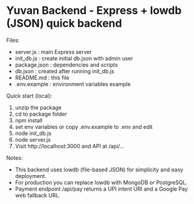 
Yuvan Backend - Express + lowdb (JSON) quick backend
=================================================

Files:
- server.js         : main Express server
- init_db.js        : create initial db.json with admin user
- package.json      : dependencies and scripts
- db.json           : created after running init_db.js
- README.md         : this file
- .env.example      : environment variables example

Quick start (local):
1. unzip the package
2. cd to package folder
3. npm install
4. set env variables or copy .env.example to .env and edit
5. node init_db.js
6. node server.js
7. Visit http://localhost:3000 and API at /api/...

Notes:
- This backend uses lowdb (file-based JSON) for simplicity and easy deployment.
- For production you can replace lowdb with MongoDB or PostgreSQL.
- Payment endpoint /api/pay returns a UPI intent URI and a Google Pay web fallback URL.
